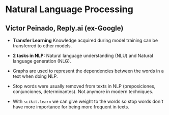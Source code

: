 # Natural Language Processing
## Víctor Peinado, Reply.ai (ex-Google)

* **Transfer Learning** Knowledge acquired during model training can be transferred to other models.

* **2 tasks in NLP:** Natural language understanding (NLU) and Natural language generation (NLG).

* Graphs are used to represent the dependencies between the words in a text when doing NLP.

* Stop words were usually removed from texts in NLP (preposiciones, conjunciones, determinantes). Not anymore in modern techniques.

* With ```scikit.learn``` we can give weight to the words so stop words don't have more importance for being more frequent in texts.
